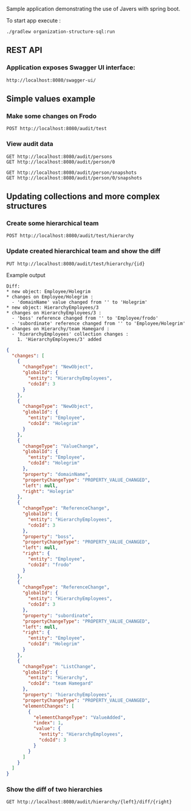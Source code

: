 
Sample application demonstrating the use of Javers with spring boot.

To start app execute :

```
./gradlew organization-structure-sql:run
```

## REST API

### Application exposes Swagger UI interface:

```http request
http://localhost:8080/swagger-ui/
```
## Simple values example
### Make some changes on Frodo

```http request
POST http://localhost:8080/audit/test
```

### View audit data

```http request
GET http://localhost:8080/audit/persons
GET http://localhost:8080/audit/person/0

GET http://localhost:8080/audit/person/snapshots
GET http://localhost:8080/audit/person/0/snapshots
```

## Updating collections and more complex structures
### Create some hierarchical team

```http request
POST http://localhost:8080/audit/test/hierarchy
```

### Update created hierarchical team and show the diff

```http request
PUT http://localhost:8080/audit/test/hierarchy/{id}
```
Example output
```
Diff:
* new object: Employee/Holegrim
* changes on Employee/Holegrim :
  - 'domainName' value changed from '' to 'Holegrim'
* new object: HierarchyEmployees/3
* changes on HierarchyEmployees/3 :
  - 'boss' reference changed from '' to 'Employee/frodo'
  - 'subordinate' reference changed from '' to 'Employee/Holegrim'
* changes on Hierarchy/team Hamegard :
  - 'hierarchyEmployees' collection changes :
    1. 'HierarchyEmployees/3' added
```

```json
{
  "changes": [
    {
      "changeType": "NewObject",
      "globalId": {
        "entity": "HierarchyEmployees",
        "cdoId": 3
      }
    },
    {
      "changeType": "NewObject",
      "globalId": {
        "entity": "Employee",
        "cdoId": "Holegrim"
      }
    },
    {
      "changeType": "ValueChange",
      "globalId": {
        "entity": "Employee",
        "cdoId": "Holegrim"
      },
      "property": "domainName",
      "propertyChangeType": "PROPERTY_VALUE_CHANGED",
      "left": null,
      "right": "Holegrim"
    },
    {
      "changeType": "ReferenceChange",
      "globalId": {
        "entity": "HierarchyEmployees",
        "cdoId": 3
      },
      "property": "boss",
      "propertyChangeType": "PROPERTY_VALUE_CHANGED",
      "left": null,
      "right": {
        "entity": "Employee",
        "cdoId": "frodo"
      }
    },
    {
      "changeType": "ReferenceChange",
      "globalId": {
        "entity": "HierarchyEmployees",
        "cdoId": 3
      },
      "property": "subordinate",
      "propertyChangeType": "PROPERTY_VALUE_CHANGED",
      "left": null,
      "right": {
        "entity": "Employee",
        "cdoId": "Holegrim"
      }
    },
    {
      "changeType": "ListChange",
      "globalId": {
        "entity": "Hierarchy",
        "cdoId": "team Hamegard"
      },
      "property": "hierarchyEmployees",
      "propertyChangeType": "PROPERTY_VALUE_CHANGED",
      "elementChanges": [
        {
          "elementChangeType": "ValueAdded",
          "index": 1,
          "value": {
            "entity": "HierarchyEmployees",
            "cdoId": 3
          }
        }
      ]
    }
  ]
}
```
### Show the diff of two hierarchies

```http request
GET http://localhost:8080/audit/hierarchy/{left}/diff/{right}
```